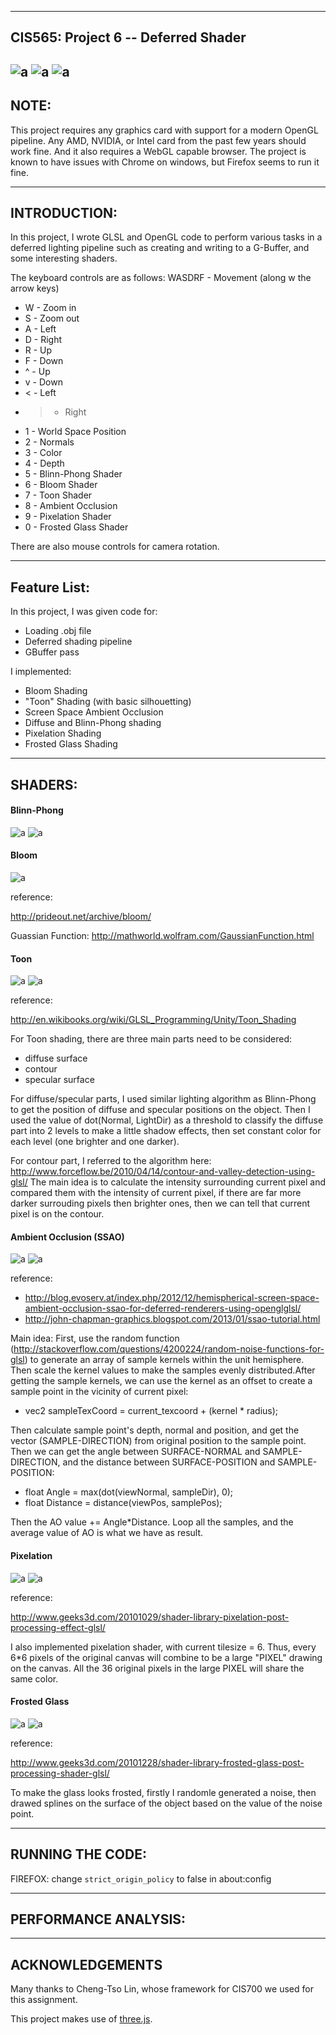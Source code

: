 ------------------------------------------------------------------------------
CIS565: Project 6 -- Deferred Shader
-------------------------------------------------------------------------------
![a](results/all_shaders_cow.gif)
![a](results/all_shaders_sponza.gif)
![a](results/A_sponza.JPG)
-------------------------------------------------------------------------------
NOTE:
-------------------------------------------------------------------------------
This project requires any graphics card with support for a modern OpenGL 
pipeline. Any AMD, NVIDIA, or Intel card from the past few years should work 
fine. And it also requires a WebGL capable browser. The project is known to 
have issues with Chrome on windows, but Firefox seems to run it fine.

-------------------------------------------------------------------------------
INTRODUCTION:
-------------------------------------------------------------------------------

In this project, I wrote GLSL and OpenGL code to perform various tasks in a deferred lighting pipeline such as creating and writing to a G-Buffer, and some interesting shaders.

The keyboard controls are as follows:
WASDRF - Movement (along w the arrow keys)
* W - Zoom in
* S - Zoom out
* A - Left
* D - Right
* R - Up
* F - Down
* ^ - Up
* v - Down
* < - Left
* > - Right
* 1 - World Space Position
* 2 - Normals
* 3 - Color
* 4 - Depth
* 5 - Blinn-Phong Shader
* 6 - Bloom Shader
* 7 - Toon Shader
* 8 - Ambient Occlusion
* 9 - Pixelation Shader
* 0 - Frosted Glass Shader

There are also mouse controls for camera rotation.

-------------------------------------------------------------------------------
Feature List:
-------------------------------------------------------------------------------

In this project, I was given code for:
* Loading .obj file
* Deferred shading pipeline
* GBuffer pass

I implemented:
* Bloom Shading
* "Toon" Shading (with basic silhouetting)
* Screen Space Ambient Occlusion
* Diffuse and Blinn-Phong shading
* Pixelation Shading
* Frosted Glass Shading


-------------------------------------------------------------------------------
SHADERS:
-------------------------------------------------------------------------------
#### Blinn-Phong
![a](results/blinn_phong.JPG)
![a](results/blinn_phong_ao.JPG)

#### Bloom
![a](results/bloom.JPG)

reference:

http://prideout.net/archive/bloom/

Guassian Function: http://mathworld.wolfram.com/GaussianFunction.html

#### Toon
![a](results/toon2.JPG)
![a](results/toon_sponza.JPG)

reference:

http://en.wikibooks.org/wiki/GLSL_Programming/Unity/Toon_Shading

For Toon shading, there are three main parts need to be considered:

* diffuse surface
* contour
* specular surface

For diffuse/specular parts, I used similar lighting algorithm as Blinn-Phong to get the position of diffuse and specular positions on the object. Then I used the value of dot(Normal, LightDir) as a threshold to classify the diffuse part into 2 levels to make a little shadow effects, then set constant color for each level (one brighter and one darker).

For contour part, I referred to the algorithm here: http://www.forceflow.be/2010/04/14/contour-and-valley-detection-using-glsl/
The main idea is to calculate the intensity surrounding current pixel and compared them with the intensity of current pixel, if there are far more darker surrouding pixels then brighter ones, then we can tell that current pixel is on the contour.


#### Ambient Occlusion (SSAO)
![a](results/AO.JPG)
![a](results/A_sponza.JPG)

reference:

* http://blog.evoserv.at/index.php/2012/12/hemispherical-screen-space-ambient-occlusion-ssao-for-deferred-renderers-using-openglglsl/
* http://john-chapman-graphics.blogspot.com/2013/01/ssao-tutorial.html

Main idea:
First, use the random function (http://stackoverflow.com/questions/4200224/random-noise-functions-for-glsl) to generate an array of sample kernels within the unit hemisphere. Then scale the kernel values to make the samples evenly distributed.After getting the sample kernels, we can use the kernel as an offset to create a sample point in the vicinity of current pixel:

* vec2 sampleTexCoord = current_texcoord + (kernel * radius);

Then calculate sample point's depth, normal and position, and get the vector (SAMPLE-DIRECTION) from original position to the sample point. Then we can get the angle between SURFACE-NORMAL and SAMPLE-DIRECTION, and the distance between SURFACE-POSITION and SAMPLE-POSITION:

* float Angle = max(dot(viewNormal, sampleDir), 0);
* float Distance = distance(viewPos, samplePos);

Then the AO value += Angle*Distance. Loop all the samples, and the average value of AO is what we have as result.
        


#### Pixelation
![a](results/pixel.JPG)
![a](results/pixel_sponza.JPG)

reference:

http://www.geeks3d.com/20101029/shader-library-pixelation-post-processing-effect-glsl/

I also implemented pixelation shader, with current tilesize = 6. Thus, every 6*6 pixels of the original canvas will combine to be a large "PIXEL" drawing on the canvas. All the 36 original pixels in the large PIXEL will share the same color.

#### Frosted Glass
![a](results/glass.JPG)
![a](results/glass_sponze.JPG)

reference:

http://www.geeks3d.com/20101228/shader-library-frosted-glass-post-processing-shader-glsl/

To make the glass looks frosted, firstly I randomle generated a noise, then drawed splines on the surface of the object based on the value of the noise point.

-------------------------------------------------------------------------------
RUNNING THE CODE:
-------------------------------------------------------------------------------

FIREFOX: change ``strict_origin_policy`` to false in about:config 

-------------------------------------------------------------------------------
PERFORMANCE ANALYSIS:
-------------------------------------------------------------------------------



---
ACKNOWLEDGEMENTS
---

Many thanks to Cheng-Tso Lin, whose framework for CIS700 we used for this
assignment.

This project makes use of [three.js](http://www.threejs.org).
